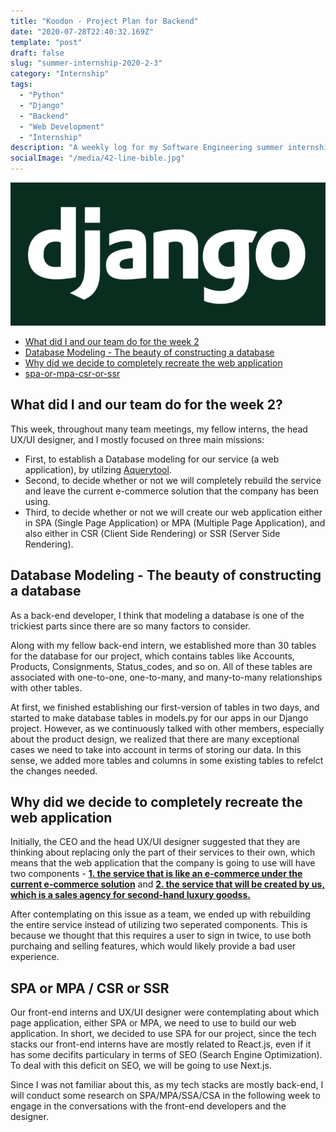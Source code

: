 ```yaml
---
title: "Koodon - Project Plan for Backend"
date: "2020-07-28T22:40:32.169Z"
template: "post"
draft: false
slug: "summer-internship-2020-2-3"
category: "Internship"
tags:
  - "Python"
  - "Django"
  - "Backend"
  - "Web Development"
  - "Internship"
description: "A weekly log for my Software Engineering summer internship at Koodon - Week 2"
socialImage: "/media/42-line-bible.jpg"
---
```


![42-line-bible.jpg](/media/42-line-bible.jpg)

- [What did I and our team do for the week 2](#what-did-i-and-our-team-do-for-the-week-2)
- [Database Modeling - The beauty of constructing a database](#database-modeling-the-beauty-of-constructing-a-database)
- [Why did we decide to completely recreate the web application](#why-did-we-decide-to-completely-recreate-the-web-application)
- [spa-or-mpa-csr-or-ssr](#spa-or-mpa-csr-or-ssr)


## What did I and our team do for the week 2?

This week, throughout many team meetings, my fellow interns, the head UX/UI designer, and I mostly focused on three main missions: 

- First, to establish a Database modeling for our service (a web application), by utilzing [Aquerytool](https://aquerytool.com/). 
- Second, to decide whether or not we will completely rebuild the service and leave the current e-commerce solution that the company has been using.
- Third, to decide whether or not we will create our web application either in SPA (Single Page Application) or MPA (Multiple Page Application), and also either in CSR (Client Side Rendering) or SSR (Server Side Rendering).

## Database Modeling - The beauty of constructing a database

As a back-end developer, I think that modeling a database is one of the trickiest parts since there are so many factors to consider. 

Along with my fellow back-end intern, we established more than 30 tables for the database for our project, which contains tables like Accounts, Products, Consignments, Status_codes, and so on. All of these tables are associated with one-to-one, one-to-many, and many-to-many relationships with other tables.

At first, we finished establishing our first-version of tables in two days, and started to make database tables in models.py for our apps in our Django project. However, as we continuously talked with other members, especially about the product design, we realized that there are many exceptional cases we need to take into account in terms of storing our data. In this sense, we added more tables and columns in some existing tables to refelct the changes needed.

## Why did we decide to completely recreate the web application

Initially, the CEO and the head UX/UI designer suggested that they are thinking about replacing only the part of their services to their own, which means that the web application that the company is going to use will have two components - <u>**1. the service that is like an e-commerce under the current e-commerce solution**</u> and <u>**2. the service that will be created by us, which is a sales agency for second-hand luxury goodss.**</u>

After contemplating on this issue as a team, we ended up with rebuilding the entire service instead of utilizing two seperated components. This is because we thought that this requires a user to sign in twice, to use both purchaing and selling features, which would likely provide a bad user experience.

## SPA or MPA / CSR or SSR

Our front-end interns and UX/UI designer were contemplating about which page application, either SPA or MPA, we need to use to build our web application. In short, we decided to use SPA for our project, since the tech stacks our front-end interns have are mostly related to React.js, even if it has some decifits particulary in terms of SEO (Search Engine Optimization). To deal with this deficit on SEO, we will be going to use Next.js.

Since I was not familiar about this, as my tech stacks are mostly back-end, I will conduct some research on SPA/MPA/SSA/CSA in the following week to engage in the conversations with the front-end developers and the designer.

